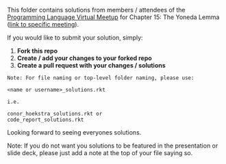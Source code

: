 This folder contains solutions from members / attendees of the [Programming Language Virtual Meetup](https://www.meetup.com/Programming-Languages-Toronto-Meetup/) for Chapter 15: The Yoneda Lemma ([link to specific meeting](https://www.meetup.com/Programming-Languages-Toronto-Meetup/events/278329934/)).

If you would like to submit your solution, simply:

1. **Fork this repo**
2. **Create / add your changes to your forked repo**
3. **Create a pull request with your changes / solutions**
```
Note: For file naming or top-level folder naming, please use:

<name or username>_solutions.rkt

i.e.

conor_hoekstra_solutions.rkt or
code_report_solutions.rkt
```

Looking forward to seeing everyones solutions.

Note: If you do not want you solutions to be featured in the presentation or slide deck, please just add a note at the top of your file saying so.
